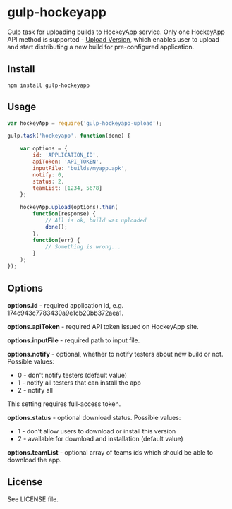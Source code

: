 # gulp-hockeyapp

Gulp task for uploading builds to HockeyApp service. Only one HockeyApp API method is supported - [Upload Version](http://support.hockeyapp.net/kb/api/api-versions#upload-version), which enables user to upload and start distributing a new build for pre-configured application. 

## Install

```
npm install gulp-hockeyapp
```

## Usage

```js
var hockeyApp = require('gulp-hockeyapp-upload');

gulp.task('hockeyapp', function(done) {

    var options = {
        id: 'APPLICATION_ID',
        apiToken: 'API_TOKEN',
        inputFile: 'builds/myapp.apk',
        notify: 0,
        status: 2,
        teamList: [1234, 5678]
    };

    hockeyApp.upload(options).then(
        function(response) {
            // All is ok, build was uploaded
            done();
        },
        function(err) {
            // Something is wrong...
        }
    );
});
```

## Options

**options.id** - required application id, e.g. 174c943c7783430a9e1cb20bb372aea1.

**options.apiToken** - required API token issued on HockeyApp site.

**options.inputFile** - required path to input file.

**options.notify** - optional, whether to notify testers about new build or not. Possible values:

 * 0 - don't notify testers (default value)
 * 1 - notify all testers that can install the app
 * 2 - notify all
 
 This setting requires full-access token.

**options.status** - optional download status. Possible values:

 * 1 - don't allow users to download or install this version
 * 2 - available for download and installation (default value) 

**options.teamList** - optional array of teams ids which should be able to download the app.

## License

See LICENSE file.